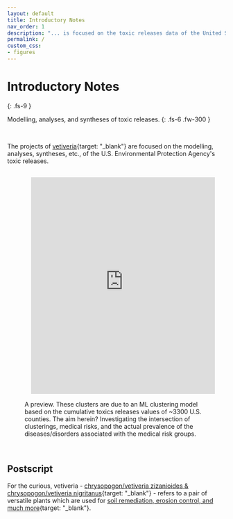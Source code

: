```yaml
---
layout: default
title: Introductory Notes
nav_order: 1
description: "... is focused on the toxic releases data of the United States Environmental Protection Agency"
permalink: /
custom_css:
- figures
---
```


# Introductory Notes
{: .fs-9 }

Modelling, analyses, and syntheses of toxic releases.
{: .fs-6 .fw-300 }

<br>

The projects of [vetiveria](https://github.com/vetiveria){target: "\_blank"} are focused on the modelling, analyses, syntheses, etc., of the U.S. Environmental Protection Agency's  toxic releases.

<figure>
  <iframe src="https://nbviewer.jupyter.org/github/vetiveria/cluster/blob/master/graphs/eigendecomposition/clusters.html" style="width:100%;height:500px;padding:15;fill:true;border:none;">
  </iframe>
  <figcaption>A preview.  These clusters are due to an ML clustering model based on the cumulative toxics releases values of  ~3300 U.S. counties.  The aim herein?  Investigating the intersection of clusterings, medical risks, and  the actual prevalence of the diseases/disorders associated with the medical risk groups.</figcaption>
</figure>


<br>

## Postscript

For the curious, vetiveria - [chrysopogon/vetiveria zizanioides & chrysopogon/vetiveria nigritanus](https://www.sciencedirect.com/science/article/pii/S0254629913000318){target: "\_blank"} - refers to a pair of versatile plants which are used for [soil remediation, erosion control, and much more](https://pubmed.ncbi.nlm.nih.gov/?term=vetiveria){target: "\_blank"}.
